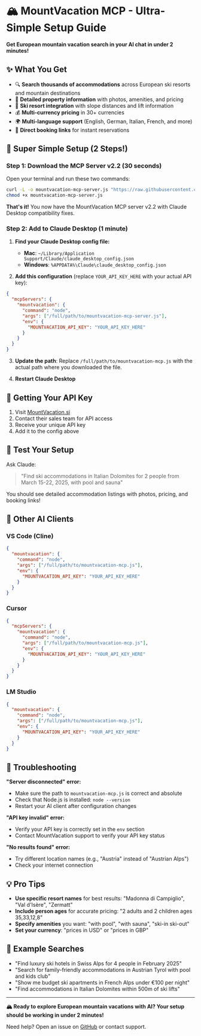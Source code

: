 # 🏔️ MountVacation MCP - Ultra-Simple Setup Guide

**Get European mountain vacation search in your AI chat in under 2 minutes!**

## ✨ What You Get

- 🔍 **Search thousands of accommodations** across European ski resorts and mountain destinations
- 🏨 **Detailed property information** with photos, amenities, and pricing
- 🎿 **Ski resort integration** with slope distances and lift information
- 💰 **Multi-currency pricing** in 30+ currencies
- 🌍 **Multi-language support** (English, German, Italian, French, and more)
- 🔗 **Direct booking links** for instant reservations

## 🚀 Super Simple Setup (2 Steps!)

### Step 1: Download the MCP Server v2.2 (30 seconds)

Open your terminal and run these two commands:

```bash
curl -L -o mountvacation-mcp-server.js "https://raw.githubusercontent.com/talirezun/MV-MCP-server/main/mountvacation-mcp-server.js"
chmod +x mountvacation-mcp-server.js
```

**That's it!** You now have the MountVacation MCP server v2.2 with Claude Desktop compatibility fixes.

### Step 2: Add to Claude Desktop (1 minute)

1. **Find your Claude Desktop config file:**
   - **Mac**: `~/Library/Application Support/Claude/claude_desktop_config.json`
   - **Windows**: `%APPDATA%\Claude\claude_desktop_config.json`

2. **Add this configuration** (replace `YOUR_API_KEY_HERE` with your actual API key):

```json
{
  "mcpServers": {
    "mountvacation": {
      "command": "node",
      "args": ["/full/path/to/mountvacation-mcp-server.js"],
      "env": {
        "MOUNTVACATION_API_KEY": "YOUR_API_KEY_HERE"
      }
    }
  }
}
```

3. **Update the path**: Replace `/full/path/to/mountvacation-mcp.js` with the actual path where you downloaded the file.

4. **Restart Claude Desktop**

## 🔑 Getting Your API Key

1. Visit [MountVacation.si](https://www.mountvacation.si/)
2. Contact their sales team for API access
3. Receive your unique API key
4. Add it to the config above

## 🧪 Test Your Setup

Ask Claude:

> "Find ski accommodations in Italian Dolomites for 2 people from March 15-22, 2025, with pool and sauna"

You should see detailed accommodation listings with photos, pricing, and booking links!

## 📱 Other AI Clients

### VS Code (Cline)
```json
{
  "mountvacation": {
    "command": "node",
    "args": ["/full/path/to/mountvacation-mcp.js"],
    "env": {
      "MOUNTVACATION_API_KEY": "YOUR_API_KEY_HERE"
    }
  }
}
```

### Cursor
```json
{
  "mcpServers": {
    "mountvacation": {
      "command": "node",
      "args": ["/full/path/to/mountvacation-mcp.js"],
      "env": {
        "MOUNTVACATION_API_KEY": "YOUR_API_KEY_HERE"
      }
    }
  }
}
```

### LM Studio
```json
{
  "mountvacation": {
    "command": "node",
    "args": ["/full/path/to/mountvacation-mcp.js"],
    "env": {
      "MOUNTVACATION_API_KEY": "YOUR_API_KEY_HERE"
    }
  }
}
```

## 🚨 Troubleshooting

**"Server disconnected" error:**
- Make sure the path to `mountvacation-mcp.js` is correct and absolute
- Check that Node.js is installed: `node --version`
- Restart your AI client after configuration changes

**"API key invalid" error:**
- Verify your API key is correctly set in the `env` section
- Contact MountVacation support to verify your API key status

**"No results found" error:**
- Try different location names (e.g., "Austria" instead of "Austrian Alps")
- Check your internet connection

## 💡 Pro Tips

- **Use specific resort names** for best results: "Madonna di Campiglio", "Val d'Isère", "Zermatt"
- **Include person ages** for accurate pricing: "2 adults and 2 children ages 35,33,12,8"
- **Specify amenities** you want: "with pool", "with sauna", "ski-in ski-out"
- **Set your currency**: "prices in USD" or "prices in GBP"

## 🎯 Example Searches

- "Find luxury ski hotels in Swiss Alps for 4 people in February 2025"
- "Search for family-friendly accommodations in Austrian Tyrol with pool and kids club"
- "Show me budget ski apartments in French Alps under €100 per night"
- "Find accommodations in Italian Dolomites within 500m of ski lifts"

---

**🏔️ Ready to explore European mountain vacations with AI? Your setup should be working in under 2 minutes!**

Need help? Open an issue on [GitHub](https://github.com/talirezun/MV-MCP-server/issues) or contact support.
